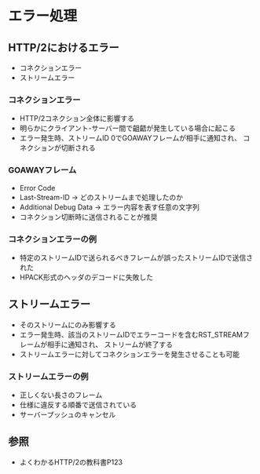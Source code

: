 # エラー処理
## HTTP/2におけるエラー
- コネクションエラー
- ストリームエラー

### コネクションエラー
- HTTP/2コネクション全体に影響する
- 明らかにクライアント-サーバー間で齟齬が発生している場合に起こる
- エラー発生時、ストリームID 0でGOAWAYフレームが相手に通知され、
  コネクションが切断される

### GOAWAYフレーム
- Error Code
- Last-Stream-ID -> どのストリームまで処理したのか
- Additional Debug Data -> エラー内容を表す任意の文字列
- コネクション切断時に送信されることが推奨

### コネクションエラーの例
- 特定のストリームIDで送られるべきフレームが誤ったストリームIDで送信された
- HPACK形式のヘッダのデコードに失敗した

## ストリームエラー
- そのストリームにのみ影響する
- エラー発生時、該当のストリームIDでエラーコードを含むRST_STREAMフレームが相手に通知され、
  ストリームが終了する
- ストリームエラーに対してコネクションエラーを発生させることも可能

### ストリームエラーの例
- 正しくない長さのフレーム
- 仕様に違反する順番で送信されている
- サーバープッシュのキャンセル

## 参照
- よくわかるHTTP/2の教科書P123
